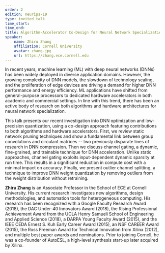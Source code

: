 ```yaml
---
order: 2
edition: neurips-19
type: invited_talk
time_start:
time_end:
title: Algorithm-Accelerator Co-Design for Neural Network Specialization
speaker:
    name: Zhiru Zhang
    affiliation: Cornell University
    avatar: zhang.jpg
    url: https://zhang.ece.cornell.edu
---
```

In recent years, machine learning (ML) with deep neural networks (DNNs) has been widely deployed in diverse application domains. However, the growing complexity of DNN models, the slowdown of technology scaling, and the proliferation of edge devices are driving a demand for higher DNN performance and energy efficiency. ML applications have shifted from general-purpose processors to dedicated hardware accelerators in both academic and commercial settings. In line with this trend, there has been an active body of research on both algorithms and hardware architectures for neural network specialization.

This talk presents our recent investigation into DNN optimization and low-precision quantization, using a co-design approach featuring contributions to both algorithms and hardware accelerators. First, we review static network pruning techniques and show a fundamental link between group convolutions and circulant matrices -- two previously disparate lines of research in DNN compression. Then we discuss channel gating, a dynamic, fine-grained, and trainable technique for DNN acceleration. Unlike static approaches, channel gating exploits input-dependent dynamic sparsity at run time. This results in a significant reduction in compute cost with a minimal impact on accuracy. Finally, we present outlier channel splitting, a technique to improve DNN weight quantization by removing outliers from the weight distribution without retraining.

**Zhiru Zhang** is an Associate Professor in the School of ECE at Cornell University. His current research investigates new algorithms, design methodologies, and automation tools for heterogeneous computing. His research has been recognized with a Google Faculty Research Award (2018), the DAC Under-40 Innovators Award (2018), the Rising Professional Achievement Award from the UCLA Henry Samueli School of Engineering and Applied Science (2018), a DARPA Young Faculty Award (2015), and the IEEE CEDA Ernest S. Kuh Early Career Award (2015), an NSF CAREER Award (2015), the Ross Freeman Award for Technical Innovation from Xilinx (2012), and multiple best paper awards and nominations. Prior to joining Cornell, he was a co-founder of AutoESL, a high-level synthesis start-up later acquired by Xilinx.